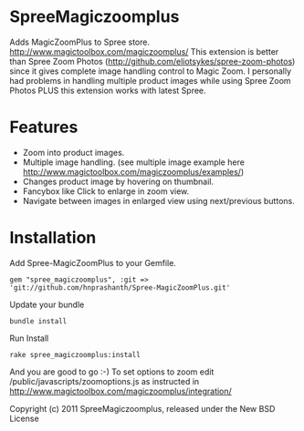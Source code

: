 SpreeMagiczoomplus
==================

Adds MagicZoomPlus to Spree store. http://www.magictoolbox.com/magiczoomplus/
This extension is better than Spree Zoom Photos (http://github.com/eliotsykes/spree-zoom-photos) since it gives complete image handling control to Magic Zoom.
I personally had problems in handling multiple product images while using Spree Zoom Photos PLUS this extension works with latest Spree.

Features
========

* Zoom into product images.
* Multiple image handling. (see multiple image example here http://www.magictoolbox.com/magiczoomplus/examples/)
* Changes product image by hovering on thumbnail.
* Fancybox like Click to enlarge in zoom view.
* Navigate between images in enlarged view using next/previous buttons.


Installation
============

Add Spree-MagicZoomPlus to your Gemfile.

    gem "spree_magiczoomplus", :git => 'git://github.com/hnprashanth/Spree-MagicZoomPlus.git'

Update your bundle

    bundle install

Run Install

    rake spree_magiczoomplus:install

And you are good to go :-)
To set options to zoom edit /public/javascripts/zoomoptions.js as instructed in http://www.magictoolbox.com/magiczoomplus/integration/


Copyright (c) 2011 SpreeMagiczoomplus, released under the New BSD License
